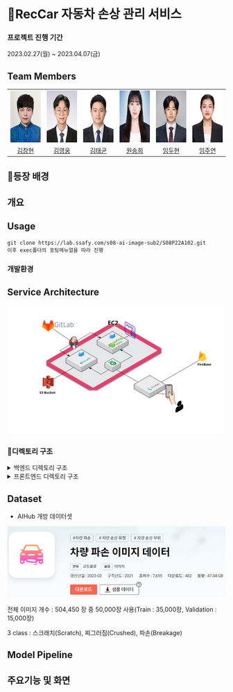 # 🚗RecCar 자동차 손상 관리 서비스

### 프로젝트 진행 기간

2023.02.27(월) ~ 2023.04.07(금)

## Team Members

<div align="left">
  <table>
    <tr>
        <td align="center">
        <a href="">
          <img src="./assets/ch.PNG" alt="김창현 프로필" width=120 height=120 />
        </a>
      </td>
      <td align="center">
        <a href="">
          <img src="./assets/hero.jpg" alt="김영웅 프로필" width=120 height=120 />
        </a>
      </td>
      <td align="center">
        <a href="">
          <img src="./assets/tk.jpg" alt="김태균 프로필" width=120 height=120 />
        </a>
      </td>
      <td align="center">
        <a href="">
          <img src="./assets/sh.png" alt="원송희 프로필" width=120 height=120 />
        </a>
      </td>
      <td align="center">
        <a href="">
          <img src="./assets/dh.jpg" alt="임두현 프로필" width=120 height=120 />
        </a>
      </td>
      <td align="center">
        <a href="">
          <img src="./assets/jy.jpg" alt="임주연 프로필" width=120 height=120 />
        </a>
      </td>
    </tr>
    <tr>
      <td align="center">
        <a href="https://github.com/variety82/">
          김창현
        </a>
      </td>
      <td align="center">
        <a href="https://github.com/Woong1201">
          김영웅
        </a>
      </td>
      <td align="center">
        <a href="https://github.com/TannyKim">
          김태균
        </a>
      </td>
      <td align="center">
        <a href="https://github.com/songheewon">
          원송희
        </a>
      </td>
      <td align="center">
        <a href="https://github.com/ldhldh07">
          임두현
        </a>
      </td>
        <td align="center">
        <a href="">
          임주연
        </a>
      </td>
    </tr>
  </table>
</div>



## 🚦등장 배경



## 개요

## Usage

```
git clone https://lab.ssafy.com/s08-ai-image-sub2/S08P22A102.git
이후 exec폴더의 포팅메뉴얼을 따라 진행
```

### 개발환경



## Service Architecture

![Architecture](./assets/Architecture.png)



### 📂디렉토리 구조


<details>
  <summary>
  백엔드 디렉토리 구조
  </summary>


    ├─main
    │  ├─java
    │  │  └─com
    │  │      └─heros
    │  │          ├─api
    │  │          │  ├─calendar
    │  │          │  │  ├─controller
    │  │          │  │  ├─dto
    │  │          │  │  │  ├─request
    │  │          │  │  │  └─response
    │  │          │  │  ├─entity
    │  │          │  │  ├─repository
    │  │          │  │  └─service
    │  │          │  ├─car
    │  │          │  │  ├─controller
    │  │          │  │  ├─dto
    │  │          │  │  │  ├─request
    │  │          │  │  │  └─response
    │  │          │  │  ├─entity
    │  │          │  │  ├─repository
    │  │          │  │  └─service
    │  │          │  ├─detectionInfo
    │  │          │  │  ├─controller
    │  │          │  │  ├─dto
    │  │          │  │  │  ├─request
    │  │          │  │  │  └─response
    │  │          │  │  ├─entity
    │  │          │  │  ├─repository
    │  │          │  │  └─service
    │  │          │  ├─example
    │  │          │  │  ├─controller
    │  │          │  │  └─model
    │  │          │  └─user
    │  │          │      ├─controller
    │  │          │      ├─dto
    │  │          │      │  ├─request
    │  │          │      │  └─response
    │  │          │      ├─entity
    │  │          │      ├─repository
    │  │          │      └─service
    │  │          ├─common
    │  │          ├─config
    │  │          └─exception
    │  │              └─customException
    │  └─resources

 </details>

<details>
  <summary>
  프론트엔드 디렉토리 구조
  </summary>


    ├─assets
    │  ├─car_video
    │  ├─fonts
    │  └─images
    │      ├─car_damage_img
    │      └─loading_img
    ├─provider
    │  └─car_damage_info_provider
    ├─screens
    │  ├─after_check_damage_screen
    │  ├─after_recording_screen
    │  ├─before_recording_screen
    │  ├─calendar_screen
    │  ├─check_car_damage_screen
    │  ├─check_video_screen
    │  ├─detail
    │  ├─home
    │  ├─login_screen
    │  ├─map_screen
    │  ├─my_page
    │  ├─register
    │  ├─splash_screen
    │  └─video_recording_screen
    ├─services
    ├─utils
    └─widgets
        ├─check_car_damage
        ├─common
        ├─detail
        ├─main_page
        ├─my_page
        └─register

 </details>









## Dataset

- AIHub 개방 데이터셋

![Architecture](./assets/dataset.PNG)

전체 이미지 개수 : 504,450 장 중 50,000장 사용(Train : 35,000장, Validation : 15,000장)

3 class : 스크래치(Scratch), 찌그러짐(Crushed), 파손(Breakage)

## Model Pipeline

## 주요기능 및 화면
